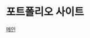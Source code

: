 
<h1>포트폴리오 사이트</h1>

<a href="https://eodnd1597.github.io/port99/index.html" target="_blank">메인</a>
